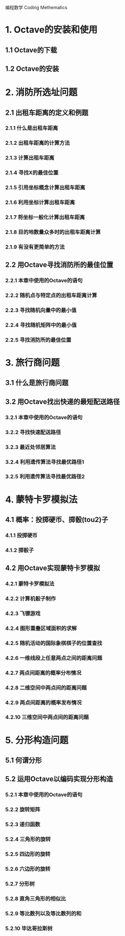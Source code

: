  编程数学
Coding Methematics

# 1. Octave的安装和使用

## 1.1 Octave的下载

## 1.2 Octave的安装

# 2. 消防所选址问题

## 2.1 出租车距离的定义和例题

### 2.1.1 什么是出租车距离

### 2.1.2 出租车距离的计算方法

### 2.1.3 计算出租车距离

### 2.1.4 寻找X的最佳位置

### 2.1.5 引用坐标概念计算出租车距离

### 2.1.6 利用坐标计算出租车距离

### 2.1.7 将坐标一般化计算出租车距离

### 2.1.8 目的地数量众多时的出租车距离计算

### 2.1.9 有没有更简单的方法

## 2.2 用Octave寻找消防所的最佳位置

### 2.2.1 本章中使用的Octave的语句

### 2.2.2 随机点与特定点的出租车距离计算

### 2.2.3 寻找随机向量中的最小值

### 2.2.4 寻找随机矩阵中的最小值

### 2.2.5 寻找消防所的最佳位置

# 3. 旅行商问题

## 3.1 什么是旅行商问题

## 3.2 用Octave找出快递的最短配送路径

### 3.2.1 本章中使用的Octave的语句

### 3.2.2 寻找快速配送路径

### 3.2.3 最近处邻居算法

### 3.2.4 利用遗传算法寻找最优路径1

### 3.2.5 利用遗传算法寻找最优路径2

# 4. 蒙特卡罗模拟法

## 4.1 概率：投掷硬币、掷骰(tou2)子

### 4.1.1 投掷硬币

### 4.1.2 掷骰子

## 4.2 用Octave实现蒙特卡罗模拟

### 4.2.1 蒙特卡罗模拟法

### 4.2.2 计算机骰子制作

### 4.2.3 飞镖游戏

### 4.2.4 图形重叠区域面积的求解

### 4.2.5 随机活动的国际象棋棋子的位置查找

### 4.2.6 一维线段上任意两点之间的距离问题

### 4.2.7 两点间距离的概率分布情况

### 4.2.8 二维空间中两点间的距离问题

### 4.2.9 两点间距离的概率发布情况

### 4.2.10 三维空间中两点间的距离问题

# 5. 分形构造问题

## 5.1 何谓分形

## 5.2 运用Octave以编码实现分形构造

### 5.2.1 本章中使用的Octave的语句

### 5.2.2 旋转矩阵

### 5.2.3 递归函数

### 5.2.4 三角形的旋转

### 5.2.5 四边形的旋转

### 5.2.6 六边形的旋转

### 5.2.7 分形树

### 5.2.8 直角三角形的相似比

### 5.2.9 等比数列以及等比数列的和

### 5.2.10 毕达哥拉斯树
